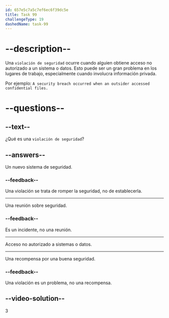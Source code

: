 ```yaml
---
id: 657e5c7a5c7ef6ec6f39dc5e
title: Task 99
challengeType: 19
dashedName: task-99
---
```


# --description--

Una `violación de seguridad` ocurre cuando alguien obtiene acceso no autorizado a un sistema o datos. Esto puede ser un gran problema en los lugares de trabajo, especialmente cuando involucra información privada.

Por ejemplo: `A security breach occurred when an outsider accessed confidential files.`

# --questions--

## --text--

¿Qué es una `violación de seguridad`?

## --answers--

Un nuevo sistema de seguridad.

### --feedback--

Una violación se trata de romper la seguridad, no de establecerla.

---

Una reunión sobre seguridad.

### --feedback--

Es un incidente, no una reunión.

---

Acceso no autorizado a sistemas o datos.

---

Una recompensa por una buena seguridad.

### --feedback--

Una violación es un problema, no una recompensa.

## --video-solution--

3
